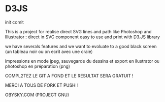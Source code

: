 D3JS
====

init comit

This is a project for realise direct SVG lines and path like Photoshop and Illustrator : direct in SVG component easy to use and print with D3.JS library


we have severals features and we want to evoluate to a good black screen (un tableau noir ou on ecrit avec une craie)

impressions en mode jpeg, sauvegarde du dessins et export en ilustrator ou photoshop en préparation (png)


COMPL2TEZ LE GIT A FOND ET LE RESULTAT SERA GRATUIT !

MERCI A TOUS DE FORK ET PUSH !

OBYSKY.COM (PROJECT GNU)
